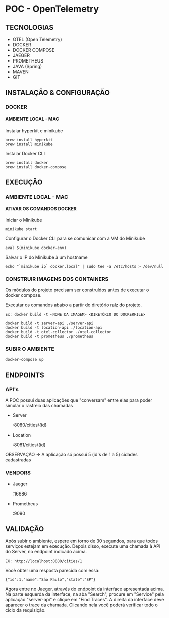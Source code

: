 # POC - OpenTelemetry

## TECNOLOGIAS

- OTEL (Open Telemetry)
- DOCKER
- DOCKER COMPOSE
- JAEGER
- PROMETHEUS
- JAVA (Spring)
- MAVEN
- GIT


## INSTALAÇÃO & CONFIGURAÇÃO

### DOCKER

#### AMBIENTE LOCAL - MAC

Instalar hyperkit e minikube
    
    brew install hyperkit
    brew install minikube

Instalar Docker CLI
    
    brew install docker
    brew install docker-compose


## EXECUÇÃO

### AMBIENTE LOCAL - MAC

#### ATIVAR OS COMANDOS DOCKER

Iniciar o Minikube
    
    minikube start

Configurar o Docker CLI para se comunicar com a VM do Minikube
    
    eval $(minikube docker-env)

Salvar o IP do Minikube à um hostname
    
    echo "`minikube ip` docker.local" | sudo tee -a /etc/hosts > /dev/null

### CONSTRUIR IMAGENS DOS CONTAINERS

Os módulos do projeto precisam ser construídos antes de executar o docker compose.

Executar os comandos abaixo a partir do diretório raíz do projeto.

    Ex: docker build -t <NOME DA IMAGEM> <DIRETÓRIO DO DOCKERFILE>

    docker build -t server-api ./server-api
    docker build -t location-api ./location-api
    docker build -t otel-collector ./otel-collector
    docker build -t prometheus ./prometheus

### SUBIR O AMBIENTE

    docker-compose up


## ENDPOINTS

### API's
A POC possui duas aplicações que "conversam" entre elas para poder simular o rastreio das chamadas

- Server

  <IP DO SERVIDOR>:8080/cities/{id}

- Location

  <IP DO SERVIDOR>:8081/cities/{id}

OBSERVAÇÃO -> A aplicação só possui 5 (id's de 1 a 5) cidades cadastradas

### VENDORS

- Jaeger

  <IP DO SERVIDOR>:16686

- Prometheus

  <IP DO SERVIDOR>:9090


## VALIDAÇÃO

Após subir o ambiente, espere em torno de 30 segundos, para que todos serviços estejam em execução.
Depois disso, execute uma chamada à API do Server, no endpoint indicado acima.

    EX: http://localhost:8080/cities/1

Você obter uma resposta parecida com essa:

    {"id":1,"name":"São Paulo","state":"SP"}

Agora entre no Jaeger, através do endpoint da interface apresentada acima.
Na parte esquerda da interface, na aba "Search", procure em "Service" pela aplicação "server-api" e clique em "Find Traces".
A direita da interface deve aparecer o trace da chamada. Clicando nela você poderá verificar todo o ciclo da requisição.

